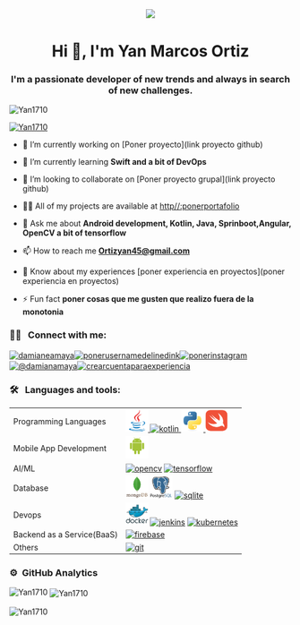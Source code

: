  
 <div align="center"><img src="https://media.giphy.com/media/cX91DIAye9JBUhkA5N/giphy.gif"/></div>

<h1 align="center">Hi 👋, I'm Yan Marcos Ortiz </h1>
<h3 align="center">I'm a passionate developer of new trends and always in search of new challenges.</h3>

<p align="left"> <img src="https://komarev.com/ghpvc/?username=Yan1710&label=Profile%20views&color=0e75b6&style=flat" alt="Yan1710" /> </p>

<p align="left"> <a href="https://github.com/ryo-ma/github-profile-trophy"><img src="https://github-profile-trophy.vercel.app/?username=Yan1710&no-bg=true&no-frame=true&theme=gruvbox" alt="Yan1710" /></a> </p>




- 🔭 I’m currently working on [Poner proyecto](link proyecto github)

- 🌱 I’m currently learning **Swift and a bit of DevOps**

- 👯 I’m looking to collaborate on [Poner proyecto grupal](link proyecto github)

- 👨‍💻 All of my projects are available at [http//:ponerportafolio](http//:ponerportafolio)

- 💬 Ask me about **Android development, Kotlin, Java, Sprinboot,Angular, OpenCV a bit of tensorflow**

- 📫 How to reach me **Ortizyan45@gmail.com**

- 📄 Know about my experiences [poner experiencia en proyectos](poner experiencia en proyectos)

- ⚡ Fun fact **poner cosas que me gusten que realizo fuera de la monotonia**


### 🤝🏻 &nbsp; Connect with me:
<p align="left">

<a href="https://twitter.com/damianeamaya" target="blank"><img align="center" src="https://raw.githubusercontent.com/rahuldkjain/github-profile-readme-generator/master/src/images/icons/Social/twitter.svg" alt="damianeamaya" height="30" width="40"/></a><a href="https://linkedin.com/in/ponerusernamedelinedink" target="blank"><img align="center" src="https://raw.githubusercontent.com/rahuldkjain/github-profile-readme-generator/master/src/images/icons/Social/linked-in-alt.svg" alt="ponerusernamedelinedink" height="30" width="40" /></a><a href="https://instagram.com/ponerinstagram" target="blank"><img align="center" src="https://raw.githubusercontent.com/rahuldkjain/github-profile-readme-generator/master/src/images/icons/Social/instagram.svg" alt="ponerinstagram" height="30" width="40" /></a><a href="https://medium.com/@damianamaya" target="blank"><img align="center" src="https://raw.githubusercontent.com/rahuldkjain/github-profile-readme-generator/master/src/images/icons/Social/medium.svg" alt="@damianamaya" height="30" width="40" /></a><a href="https://www.leetcode.com/crearcuentaparaexperiencia" target="blank"><img align="center" src="https://raw.githubusercontent.com/rahuldkjain/github-profile-readme-generator/master/src/images/icons/Social/leet-code.svg" alt="crearcuentaparaexperiencia" height="30" width="40" /></a>
</p>

### 🛠 &nbsp; Languages and tools:
<p align="left">

<table>
  <tr>
    <td>Programming Languages</td>
    <td><a href="https://www.java.com" target="_blank" rel="noreferrer"> <img src="https://raw.githubusercontent.com/devicons/devicon/master/icons/java/java-original.svg" alt="java" width="40" height="40"/> </a> <a href="https://kotlinlang.org" target="_blank" rel="noreferrer"> <img src="https://www.vectorlogo.zone/logos/kotlinlang/kotlinlang-icon.svg" alt="kotlin" width="40" height="40"/> </a> <a href="https://www.python.org" target="_blank" rel="noreferrer"> <img src="https://raw.githubusercontent.com/devicons/devicon/master/icons/python/python-original.svg" alt="python" width="40" height="40"/> </a> <a href="https://developer.apple.com/swift/" target="_blank" rel="noreferrer"> <img src="https://raw.githubusercontent.com/devicons/devicon/master/icons/swift/swift-original.svg" alt="swift" width="40" height="40"/></a></td>
  </tr>
  <tr>
    <td>Mobile App Development</td>
    <td><a href="https://developer.android.com" target="_blank" rel="noreferrer"> <img src="https://raw.githubusercontent.com/devicons/devicon/master/icons/android/android-original-wordmark.svg" alt="android" width="40" height="40"/></a></td>
  </tr>
  <tr>
    <td>AI/ML</td>
    <td><a href="https://opencv.org/" target="_blank" rel="noreferrer"> <img src="https://www.vectorlogo.zone/logos/opencv/opencv-icon.svg" alt="opencv" width="40" height="40"/></a> <a href="https://www.tensorflow.org" target="_blank" rel="noreferrer"> <img src="https://www.vectorlogo.zone/logos/tensorflow/tensorflow-icon.svg" alt="tensorflow" width="40" height="40"/></a></td>
  </tr> 
  <tr>
    <td>Database</td>
    <td><a href="https://www.mongodb.com/" target="_blank" rel="noreferrer"> <img src="https://raw.githubusercontent.com/devicons/devicon/master/icons/mongodb/mongodb-original-wordmark.svg" alt="mongodb" width="40" height="40"/></a> <a href="https://www.postgresql.org" target="_blank" rel="noreferrer"> <img src="https://raw.githubusercontent.com/devicons/devicon/master/icons/postgresql/postgresql-original-wordmark.svg" alt="postgresql" width="40" height="40"/></a> <a href="https://www.sqlite.org/" target="_blank" rel="noreferrer"> <img src="https://www.vectorlogo.zone/logos/sqlite/sqlite-icon.svg" alt="sqlite" width="40" height="40"></a></td>
  </tr>
   <tr>
    <td>Devops</td>
    <td><a href="https://www.docker.com/" target="_blank" rel="noreferrer"><img src="https://raw.githubusercontent.com/devicons/devicon/master/icons/docker/docker-original-wordmark.svg" alt="docker" width="40" height="40"/></a> <a href="https://www.jenkins.io" target="_blank" rel="noreferrer"><img src="https://www.vectorlogo.zone/logos/jenkins/jenkins-icon.svg" alt="jenkins" width="40" height="40"/></a> <a href="https://kubernetes.io" target="_blank" rel="noreferrer"> <img src="https://www.vectorlogo.zone/logos/kubernetes/kubernetes-icon.svg" alt="kubernetes" width="40" height="40"/></a></td>
  </tr>
   <tr>
    <td>Backend as a Service(BaaS)</td>
    <td><a href="https://firebase.google.com/" target="_blank" rel="noreferrer"> <img src="https://www.vectorlogo.zone/logos/firebase/firebase-icon.svg" alt="firebase" width="40" height="40"/></a></td>
  </tr>
    <tr>
    <td>Others</td>
    <td><a href="https://git-scm.com/" target="_blank" rel="noreferrer"> <img src="https://www.vectorlogo.zone/logos/git-scm/git-scm-icon.svg" alt="git" width="40" height="40"/></a></td>
  </tr>
</table>
</p>

### ⚙️ &nbsp;GitHub Analytics
<p align="left">
<p><img align="left" src="https://github-readme-stats.vercel.app/api/top-langs?username=Yan1710&show_icons=true&locale=en&layout=compact&theme=github_dark" alt="Yan1710" /></p><p>&nbsp;<img align="center" src="https://github-readme-stats.vercel.app/api?username=Yan1710&show_icons=true&locale=en&theme=github_dark" alt="Yan1710" /></p> <p><img align="center" src="https://github-readme-streak-stats.herokuapp.com/?user=Yan1710&show_icons=true&theme=github_dark" alt="Yan1710" /></p>
</p>

